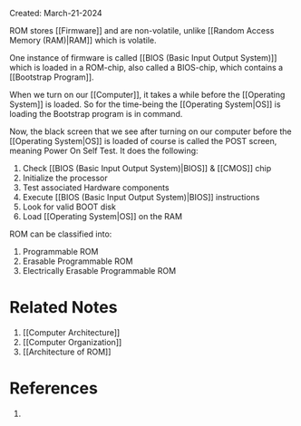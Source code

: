 Created: March-21-2024

ROM stores [[Firmware]] and are non-volatile, unlike [[Random Access Memory (RAM)|RAM]] which is volatile.

One instance of firmware is called [[BIOS (Basic Input Output System)]] which is loaded in a ROM-chip, also called a BIOS-chip, which contains a [[Bootstrap Program]].

When we turn on our [[Computer]], it takes a while before the [[Operating System]] is loaded. So for the time-being the [[Operating System|OS]] is loading the Bootstrap program is in command.

Now, the black screen that we see after turning on our computer before the [[Operating System|OS]] is loaded of course is called the POST screen, meaning Power On Self Test. It does the following:

1. Check [[BIOS (Basic Input Output System)|BIOS]] & [[CMOS]] chip
2. Initialize the processor
3. Test associated Hardware components
4. Execute [[BIOS (Basic Input Output System)|BIOS]] instructions
5. Look for valid BOOT disk
6. Load [[Operating System|OS]] on the RAM

ROM can be classified into:

1. Programmable ROM
2. Erasable Programmable ROM
3. Electrically Erasable Programmable ROM

# Related Notes

1. [[Computer Architecture]]
2. [[Computer Organization]]
3. [[Architecture of ROM]]
# References

1. 